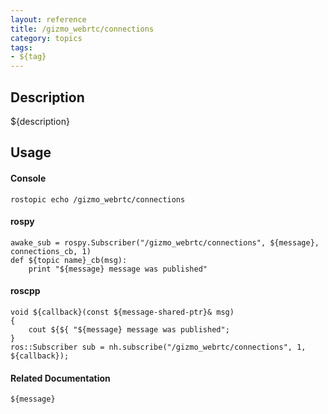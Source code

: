 ```yaml
---
layout: reference
title: /gizmo_webrtc/connections
category: topics
tags: 
- ${tag}
---
```


## Description
${description}

## Usage
#### Console
```
rostopic echo /gizmo_webrtc/connections
```

#### rospy
```
awake_sub = rospy.Subscriber("/gizmo_webrtc/connections", ${message}, connections_cb, 1)
def ${topic name}_cb(msg):
    print "${message} message was published"
```

#### roscpp
```
void ${callback}(const ${message-shared-ptr}& msg)
{
    cout ${${ "${message} message was published";
}
ros::Subscriber sub = nh.subscribe("/gizmo_webrtc/connections", 1, ${callback});
```

#### Related Documentation
``${message}``
